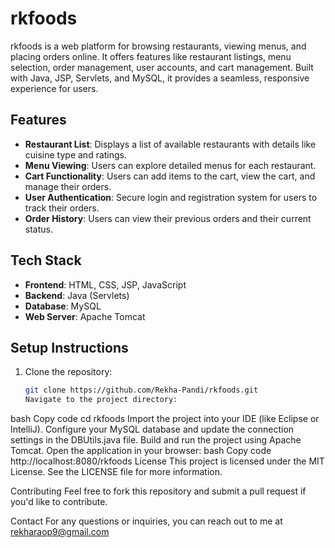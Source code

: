 # rkfoods
rkfoods is a web platform for browsing restaurants, viewing menus, and placing orders online. It offers features like restaurant listings, menu selection, order management, user accounts, and cart management. Built with Java, JSP, Servlets, and MySQL, it provides a seamless, responsive experience for users.

## Features

- **Restaurant List**: Displays a list of available restaurants with details like cuisine type and ratings.
- **Menu Viewing**: Users can explore detailed menus for each restaurant.
- **Cart Functionality**: Users can add items to the cart, view the cart, and manage their orders.
- **User Authentication**: Secure login and registration system for users to track their orders.
- **Order History**: Users can view their previous orders and their current status.

## Tech Stack

- **Frontend**: HTML, CSS, JSP, JavaScript
- **Backend**: Java (Servlets)
- **Database**: MySQL
- **Web Server**: Apache Tomcat

## Setup Instructions

1. Clone the repository:
   ```bash
   git clone https://github.com/Rekha-Pandi/rkfoods.git
   Navigate to the project directory:
bash
Copy code
cd rkfoods
Import the project into your IDE (like Eclipse or IntelliJ).
Configure your MySQL database and update the connection settings in the DBUtils.java file.
Build and run the project using Apache Tomcat.
Open the application in your browser:
bash
Copy code
http://localhost:8080/rkfoods
License
This project is licensed under the MIT License. See the LICENSE file for more information.

Contributing
Feel free to fork this repository and submit a pull request if you'd like to contribute.

Contact
For any questions or inquiries, you can reach out to me at rekharaop9@gmail.com


